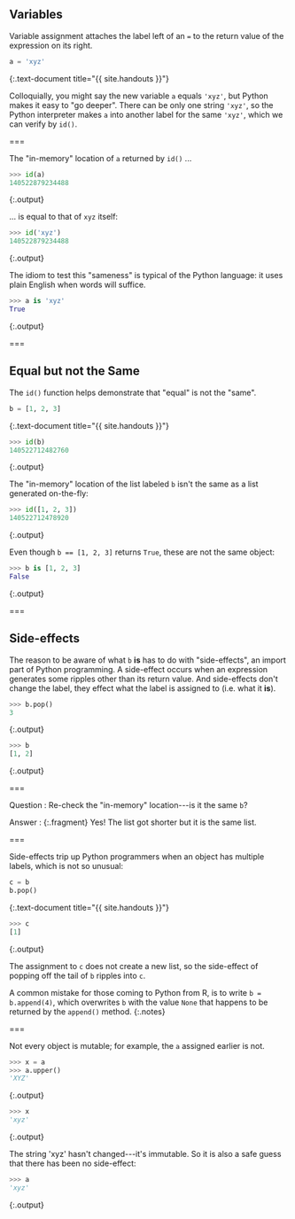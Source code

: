 ---
---

## Variables

Variable assignment attaches the label left of an `=` to the return value of the expression on its right.


~~~python
a = 'xyz'
~~~
{:.text-document title="{{ site.handouts }}"}



Colloquially, you might say the new variable `a` equals `'xyz'`, but Python makes it easy to "go deeper". There can be only one string `'xyz'`, so the Python interpreter makes `a` into another label for the same `'xyz'`, which we can verify by `id()`.

===

The "in-memory" location of `a` returned by `id()` ...


~~~python
>>> id(a)
140522879234488
~~~
{:.output}



... is equal to that of `xyz` itself:


~~~python
>>> id('xyz')
140522879234488
~~~
{:.output}



The idiom to test this "sameness" is typical of the Python language: it uses plain English when words will suffice.


~~~python
>>> a is 'xyz'
True
~~~
{:.output}



===

## Equal but not the Same

The `id()` function helps demonstrate that "equal" is not the "same".


~~~python
b = [1, 2, 3]
~~~
{:.text-document title="{{ site.handouts }}"}



~~~python
>>> id(b)
140522712482760
~~~
{:.output}



The "in-memory" location of the list labeled `b` isn't the same as a list generated on-the-fly:


~~~python
>>> id([1, 2, 3])
140522712478920
~~~
{:.output}



Even though `b == [1, 2, 3]` returns `True`, these are not the same object:


~~~python
>>> b is [1, 2, 3]
False
~~~
{:.output}



===

## Side-effects

The reason to be aware of what `b` **is** has to do with "side-effects", an import part of Python programming. A side-effect occurs when an expression generates some ripples other than its return value. And side-effects don't change the label, they effect what the label is assigned to (i.e. what it **is**).


~~~python
>>> b.pop()
3
~~~
{:.output}




~~~python
>>> b
[1, 2]
~~~
{:.output}



===

Question
: Re-check the "in-memory" location---is it the same `b`?

Answer
: {:.fragment} Yes! The list got shorter but it is the same list.

===

Side-effects trip up Python programmers when an object has multiple labels, which is not so unusual:


~~~python
c = b
b.pop()
~~~
{:.text-document title="{{ site.handouts }}"}



~~~python
>>> c
[1]
~~~
{:.output}



The assignment to `c` does not create a new list, so the side-effect of popping off the tail of `b` ripples into `c`.

A common mistake for those coming to Python from R, is to write `b = b.append(4)`, which overwrites `b` with the value `None` that happens to be returned by the `append()` method.
{:.notes}

===

Not every object is mutable; for example, the `a` assigned earlier is not.


~~~python
>>> x = a
>>> a.upper()
'XYZ'
~~~
{:.output}




~~~python
>>> x
'xyz'
~~~
{:.output}



The string 'xyz' hasn't changed---it's immutable. So it is also a safe guess that there has been no side-effect:


~~~python
>>> a
'xyz'
~~~
{:.output}


